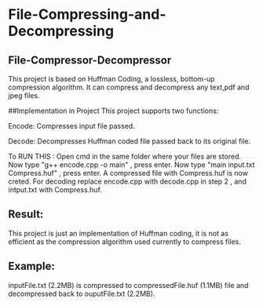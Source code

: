 # File-Compressing-and-Decompressing

## File-Compressor-Decompressor
This project is based on Huffman Coding, a lossless, bottom-up compression algorithm. It can compress and decompress any text,pdf and jpeg files.


##Implementation in Project
This project supports two functions:

Encode: Compresses input file passed.

Decode: Decompresses Huffman coded file passed back to its original file.

To RUN THIS :
Open cmd in the same folder where your files are stored.
Now type "g++ encode.cpp -o main" , press enter.
Now type "main input.txt Compress.huf" , press enter.
A compressed file with Compress.huf is now creted.
For decoding replace encode.cpp with decode.cpp in step 2 , and intput.txt with Compress.huf.


## Result:
This project is just an implementation of Huffman coding, it is not as efficient as the compression algorithm used currently to compress files.

## Example:
inputFile.txt (2.2MB) is compressed to compressedFile.huf (1.1MB) file and decompressed back to ouputFile.txt (2.2MB).
